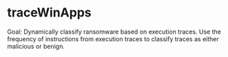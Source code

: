 # traceWinApps

Goal:
Dynamically classify ransomware based on execution traces.
Use the frequency of instructions from execution traces to classify traces as either malicious or benign.
